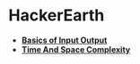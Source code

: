# HackerEarth

-   **[Basics of Input Output](https://github.com/Razeen-Shaikh/hackerearth/tree/main/hackerearth/basics-of-input-output)**
-   **[Time And Space Complexity](https://github.com/Razeen-Shaikh/hackerearth/tree/main/hackerearth/time-and-space-complexity)**
